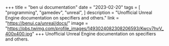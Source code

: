 +++
title = "ben ui documentation"
date = "2023-02-20"
tags = [
    "programming",
    "gamedev",
    "unreal",
]
description = "Unofficial Unreal Engine documentation on specifiers and others."
link = "https://benui.ca/unreal/docs/"
image = "https://pbs.twimg.com/profile_images/1493024082308206593/Kwcv7hvV_400x400.jpg"
+++
Unofficial Unreal Engine documentation on specifiers and others.
